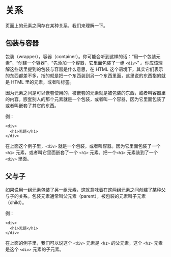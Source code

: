 # 关系

页面上的元素之间存在某种关系，我们来理解一下。

## 包装与容器

包装（wrapper），容器（container）。你可能会听到这样的话：“用一个包装元素”，“创建一个容器”，“先添加一个容器，它里面包装了一组 `<div>`” 。你应该理解这些话里提到的包装与容器是什么意思，在 HTML 这个语境下，其实它们表示的东西都差不多，指的就是把一个东西装到另一个东西里面，这里说的东西指的就是 HTML 里的元素，或者叫标签。

因为元素之间是可以嵌套使用的，被嵌套的元素就是被包装的东西，或者叫容器里的内容。嵌套别人的那个元素就是一个包装，或者叫一个容器，因为它里面包装了或者叫嵌套了其它的东西。

例：

```
<div>
  <h1>无题</h1>
</div>
```

在上面这个例子里，`<div>` 就是一个包装，或者叫容器。因为它里面包装了一个 `<h1>` 元素，或者叫它里面嵌套了一个 `<h1>` 元素。把一个`<h1>` 元素装到了一个 `<div>` 里面。

## 父与子

如果说用一组元素包装了另一组元素，这就意味着在这两组元素之间创建了某种父与子的关系。包装元素通常叫父元素（parent），被包装的元素叫子元素（child）。

例：

```
<div>
  <h1>无题</h1>
</div>
```

在上面的例子里，我们可以说这个 `<div>` 元素是 `<h1>` 的父元素，这个 `<h1>` 元素是这个 `<div>` 元素的子元素。

